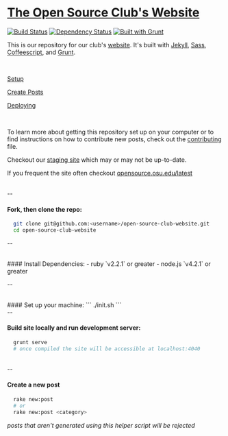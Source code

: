 # [The Open Source Club's Website](https://opensource.osu.edu)

[![Build Status](https://travis-ci.org/OSUOSC/open-source-club-website.svg?branch=master)](https://travis-ci.org/OSUOSC/open-source-club-website)
[![Dependency Status](https://gemnasium.com/OSUOSC/open-source-club-website.svg)](https://gemnasium.com/OSUOSC/open-source-club-website)
[![Built with Grunt](https://cdn.gruntjs.com/builtwith.png)](http://gruntjs.com/)


This is our repository for our club's [website](https://opensource.osu.edu). It's built with [Jekyll](https://github.com/jekyll/jekyll), [Sass](https://github.com/sass/sass), [Coffeescript](https://github.com/jashkenas/coffeescript), and [Grunt](https://github.com/gruntjs/grunt).


<br>


[Setup](https://github.com/OSUOSC/open-source-club-website/blob/master/_docs/setup.md)

[Create Posts](https://github.com/OSUOSC/open-source-club-website/blob/master/_docs/new-post.md)

[Deploying](https://github.com/OSUOSC/open-source-club-website/blob/master/_docs/deploying.md)

<br>

To learn more about getting this repository set up on your computer or to find instructions on how to contribute new posts, check out the [contributing](https://github.com/OSUOSC/open-source-club-website/blob/master/.github/CONTRIBUTING.md) file.

Checkout our [staging site](https://osuosc.github.io/open-source-club-website/) which may or may not be up-to-date.

If you frequent the site often checkout [opensource.osu.edu/latest](https://opensource.osu.edu/latest)

<br>
--
<br>

#### Fork, then clone the repo:
  ```bash
    git clone git@github.com:<username>/open-source-club-website.git
    cd open-source-club-website
  ```

--

<br>
#### Install Dependencies:
  - ruby `v2.2.1` or greater
  - node.js `v4.2.1` or greater

--

<br>
#### Set up your machine:
  ```
  ./init.sh
  ```

<br>
--
<br>

#### Build site locally and run development server:
  ```bash
    grunt serve
    # once compiled the site will be accessible at localhost:4040
  ```

<br>
--
<br>

#### Create a new post

  ```bash
    rake new:post
    # or
    rake new:post <category>
  ```

*posts that aren't generated using this helper script will be rejected*

<br>
